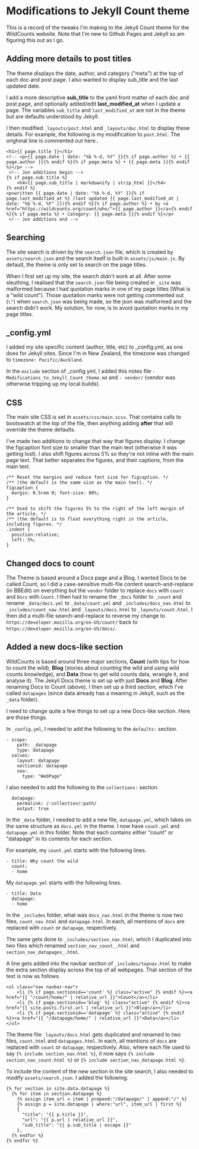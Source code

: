 # Modifications to Jekyll Count theme

This is a record of the tweaks I'm making to the Jekyll Count theme for the WildCounts website. Note that I'm new to Github Pages and Jekyll so am figuring this out as I go.

## Adding more details to post titles

The theme displays the date, author, and category ("meta") at the top of each doc and post page. I also wanted to display sub_title and the last updated date.

I add a more descriptive **sub_title** to the yaml front matter of each doc and post page, and optionally added/edit **last_modified_at** when I update a page. The variables `sub_title` and `last_modified_at` are not in the theme but are defaults understood by Jekyll.

I then modified `_layouts/post.html` and `_layouts/doc.html` to display these details. For example, the following is my modification to `post.html`. The orighinal line is commented out here..

```
<h1>{{ page.title }}</h1>
<!-- <p>{{ page.date | date: "%b %-d, %Y" }}{% if page.author %} • {{ page.author }}{% endif %}{% if page.meta %} • {{ page.meta }}{% endif %}</p> -->
 <!-- Jon additions begin -->
{% if page.sub_title %}
    <h4>{{ page.sub_title | markdownify | strip_html }}</h4>
{% endif %}
<p>written {{ page.date | date: "%b %-d, %Y" }}{% if page.last_modified_at %} (last updated {{ page.last_modified_at | date: "%b %-d, %Y" }}){% endif %}{% if page.author %} • by <a href="https://wildcounts.org/count/who/">{{ page.author }}</a>{% endif %}{% if page.meta %} • Category: {{ page.meta }}{% endif %}</p>
 <!-- Jon additions end -->
```

## Searching

The site search is driven by the `search.json` file, which is created by `assets/search.json` and the search itself is built in `assets/js/main.js`. By default, the theme is only set to search on the page titles.

When I first set up my site, the search didn't work at all. After some sleuthing, I realised that the `search.json` file being created in `_site` was malformed because I had quotation marks in one of my page titles (What is a "wild count"). Those quotation marks were not getting commented out (`\"`) when `search.json` was being made, so the json was malformed and the search didn't work. My solution, for now, is to avoid quotation marks in my page titles.

## _config.yml

I added my site specific content (author, title, etc) to _config.yml, as one does for Jekyll sites. Since I'm in New Zealand, the timezone was changed to `timezone: Pacific/Auckland`.

In the `exclude` section of _config.yml, I added this notes file `- Modifications_to_Jekyll_Count_theme.md` and `- vendor/` (vendor was otherwise tripping up my local builds).

## CSS

The main site CSS is set in `assets/css/main.scss`. That contains calls to bootswatch at the top of the file, then anything adding **after** that will override the theme defaults.

I've made two additions to change that way that figures display. I change the figcaption font size to smaller than the main text (otherwise it was getting lost). I also shift figures across 5% so they're not inline with the main page text. That better separates the figures, and their captions, from the main text.

```
/** Reset the margins and reduce font size for figcaption. */
/** (the default is the same size as the main text). */
figcaption {
  margin: 0.5rem 0; font-size: 80%;
}

/** Used to shift the figures 5% to the right of the left margin of the article. */
/** (the default is to float everything right in the article, including figures. */
.indent {
  position:relative;
  left: 5%;
}
```

## Changed docs to count

The Theme is based around a Docs page and a Blog. I wanted Docs to be called Count, so I did a case-sensitive multi-file content search-and-replace (in BBEdit) on everything but the `vendor` folder to replace `docs` with `count` and `Docs` with `Count`. I then had to rename the `_docs` folder to `_count` and rename `_data/docs.yml` to `_data/count.yml` and `_includes/docs_nav.html` to `_includes/count_nav.html` and `_layouts/docs.html` to `_layouts/count.html`. I then did a multi-file search-and-replace to reverse my change to `https://developer.mozilla.org/en-US/count/` back to `https://developer.mozilla.org/en-US/docs/`.

## Added a new docs-like section

WildCounts is based around three major sections, **Count** (with tips for how to count the wild), **Blog** (stories about counting the wild and using wild counts knowledge), and **Data** (how to get wild counts data, wrangle it, and analyse it). The Jekyll Docs theme is set up with just **Docs** and **Blog**. After renaming Docs to Count (above), I then set up a third section, which I've called `datapages` (since data already has a meaning in Jekyll, such as the `_data` folder).

I need to change quite a few things to set up a new Docs-like section. Here are those things.

In `_config.yml`, I needed to add the following to the `defaults:` section.

```
- scope:
    path: _datapage
    type: datapage
  values:
    layout: datapage
    sectionid: datapage
    seo:
      type: "WebPage"
```
I also needed to add the following to the `collections:` section.

```
  datapage:
    permalink: /:collection/:path/
    output: true
```

In the `_data` folder, I needed to add a new file, `datapage.yml`, which takes on the same structure as `docs.yml` in the theme. I now have `count.yml` and `datapage.yml` in this folder. Note that each contains either "count" or "datapage" in its contents for each section.

For example, my `count.yml` starts with the following lines.

```
- title: Why count the wild
  count:
  - home
```

My `datapage.yml` starts with the following lines.

```
- title: Data
  datapage:
  - home
```

In the `_includes` folder, what was `docs_nav.html` in the theme is now two files, `count_nav.html` and `datapage.html`. In each, all mentions of `docs` are replaced with `count` or `datapage`, respectively.

The same gets done to `_includes/section_nav.html`, which I duplicated into two files which renamed `section_nav_count_.html` and `section_nav_datapages_.html`.

A line gets added into the navbar section of `_includes/topnav.html` to make the extra section display across the top of all webpages. That section of the text is now as follows.

```
<ul class="nav navbar-nav">
    <li {% if page.sectionid=='count' %} class="active" {% endif %}><a href="{{ "/count/home/" | relative_url }}">Count</a></li>
    <li {% if page.sectionid=='blog' %} class="active" {% endif %}><a href="{{ site.posts.first.url | relative_url }}">Blog</a></li>
    <li {% if page.sectionid=='datapage' %} class="active" {% endif %}><a href="{{ "/datapage/home/" | relative_url }}">Data</a></li>
</ul>
```

The theme file `_layouts/docs.html` gets duplicated and renamed to two files, `count.html` and `datapages.html`. In each, all mentions of `docs` are replaced with `count` or `datapage`, respectively. Also, where each file used to say `{% include section_nav.html %}`, it now says `{% include section_nav_count.html %}` or `{% include section_nav_datapage.html %}`.

To include the content of the new section in the site search, I also needed to modify `assets/search.json`. I added the following.

```
{% for section in site.data.datapage %}
  {% for item in section.datapage %}
    {% assign item_url = item | prepend:"/datapage/" | append:"/" %}
    {% assign p = site.datapage | where:"url", item_url | first %}
    {
      "title": "{{ p.title }}",
      "url": "{{ p.url | relative_url }}",
      "sub_title": "{{ p.sub_title | escape }}"
    },
  {% endfor %}
{% endfor %}
```

